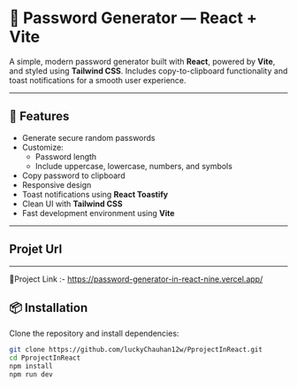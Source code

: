 # 🔐 Password Generator — React + Vite

A simple, modern password generator built with **React**, powered by **Vite**, and styled using **Tailwind CSS**. Includes copy-to-clipboard functionality and toast notifications for a smooth user experience.

---

## 🚀 Features

- Generate secure random passwords
- Customize:
  - Password length
  - Include uppercase, lowercase, numbers, and symbols
- Copy password to clipboard
- Responsive design
- Toast notifications using **React Toastify**
- Clean UI with **Tailwind CSS**
- Fast development environment using **Vite**

---
## Projet Url 
---
📍Project Link :- https://password-generator-in-react-nine.vercel.app/ 

## 📦 Installation

Clone the repository and install dependencies:

```bash
git clone https://github.com/luckyChauhan12w/PprojectInReact.git
cd PprojectInReact
npm install
npm run dev
